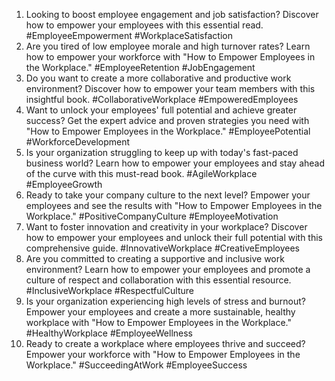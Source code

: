 1. Looking to boost employee engagement and job satisfaction? Discover how to empower your employees with this essential read. #EmployeeEmpowerment #WorkplaceSatisfaction
2. Are you tired of low employee morale and high turnover rates? Learn how to empower your workforce with "How to Empower Employees in the Workplace." #EmployeeRetention #JobEngagement
3. Do you want to create a more collaborative and productive work environment? Discover how to empower your team members with this insightful book. #CollaborativeWorkplace #EmpoweredEmployees
4. Want to unlock your employees' full potential and achieve greater success? Get the expert advice and proven strategies you need with "How to Empower Employees in the Workplace." #EmployeePotential #WorkforceDevelopment
5. Is your organization struggling to keep up with today's fast-paced business world? Learn how to empower your employees and stay ahead of the curve with this must-read book. #AgileWorkplace #EmployeeGrowth
6. Ready to take your company culture to the next level? Empower your employees and see the results with "How to Empower Employees in the Workplace." #PositiveCompanyCulture #EmployeeMotivation
7. Want to foster innovation and creativity in your workplace? Discover how to empower your employees and unlock their full potential with this comprehensive guide. #InnovativeWorkplace #CreativeEmployees
8. Are you committed to creating a supportive and inclusive work environment? Learn how to empower your employees and promote a culture of respect and collaboration with this essential resource. #InclusiveWorkplace #RespectfulCulture
9. Is your organization experiencing high levels of stress and burnout? Empower your employees and create a more sustainable, healthy workplace with "How to Empower Employees in the Workplace." #HealthyWorkplace #EmployeeWellness
10. Ready to create a workplace where employees thrive and succeed? Empower your workforce with "How to Empower Employees in the Workplace." #SucceedingAtWork #EmployeeSuccess
